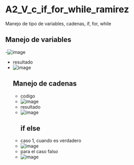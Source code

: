 # A2_V_c_if_for_while_ramirez
Manejo de tipo de variables, cadenas, if, for, while
## Manejo de variables
-![image](https://github.com/user-attachments/assets/81025f51-5d8b-462b-93e5-ab3cd0a5f1f6)
- resultado
- ![image](https://github.com/user-attachments/assets/4fd7eda9-6aaa-4e59-bdc2-9b9f1c4a2903)
  ## Manejo de cadenas
  - codigo
  - ![image](https://github.com/user-attachments/assets/b7aa9b9a-b478-4a5d-a2a7-80f9f5ef0f41)
  - resultado
  - ![image](https://github.com/user-attachments/assets/20f47d48-0cd5-441f-8a04-9be3732e995a)
    ## if else
  - caso 1, cuando es verdadero
  - ![image](https://github.com/user-attachments/assets/ff759cdf-c4b5-4593-b1de-a2623999d3fc)
  - para el caso falso
  - ![image](https://github.com/user-attachments/assets/32735ae5-f73d-4fbb-b357-62e29914ad94)







